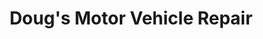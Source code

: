 ---
title: "Doug's Motor Vehicle Repair"
url: /john-day/dougs-motor-vehicle-repair/
shop: car repair
---